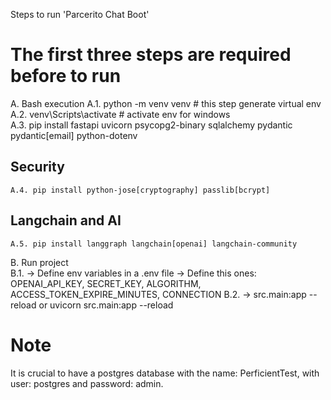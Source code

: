 Steps to run 'Parcerito Chat Boot' 

# The first three steps are required before to run

A. Bash execution
    A.1. python -m venv venv  # this step generate virtual env \
    A.2. venv\Scripts\activate # activate env for windows \
    A.3. pip install fastapi uvicorn psycopg2-binary sqlalchemy pydantic pydantic[email] python-dotenv
## Security
    A.4. pip install python-jose[cryptography] passlib[bcrypt]
## Langchain and AI
    A.5. pip install langgraph langchain[openai] langchain-community

B. Run project \
    B.1. -> Define env variables in a .env file -> Define this ones: OPENAI_API_KEY, SECRET_KEY, ALGORITHM, ACCESS_TOKEN_EXPIRE_MINUTES, CONNECTION
    B.2. -> src.main:app --reload or uvicorn src.main:app --reload


# Note
It is crucial to have a postgres database with the name: PerficientTest, with user: postgres and password: admin.